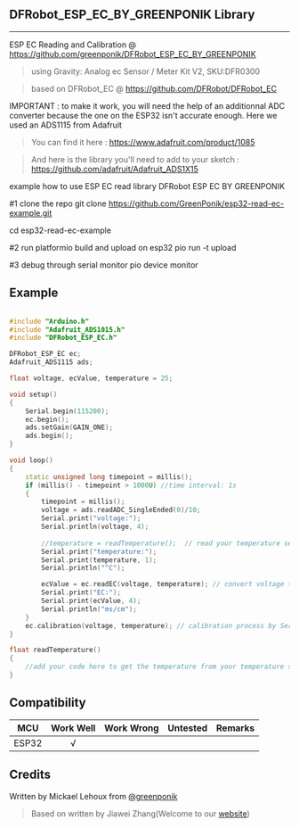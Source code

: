 ## DFRobot_ESP_EC_BY_GREENPONIK Library
---------------------------------------------------------

ESP EC Reading and Calibration
@ https://github.com/greenponik/DFRobot_ESP_EC_BY_GREENPONIK

>using Gravity: Analog ec Sensor / Meter Kit V2, SKU:DFR0300

>based on DFRobot_EC @ https://github.com/DFRobot/DFRobot_EC

IMPORTANT : to make it work, you will need the help of an additionnal ADC converter because the one on the ESP32 isn't accurate enough. Here we used an ADS1115 from Adafruit
>You can find it here : https://www.adafruit.com/product/1085

>And here is the library you'll need to add to your sketch : https://github.com/adafruit/Adafruit_ADS1X15

example how to use ESP EC read library
DFRobot ESP EC BY GREENPONIK

#1 clone the repo
git clone https://github.com/GreenPonik/esp32-read-ec-example.git

cd esp32-read-ec-example

#2 run platformio build and upload on esp32
pio run -t upload

#3 debug through serial monitor
pio device monitor

## Example

```C++

#include "Arduino.h"
#include "Adafruit_ADS1015.h"
#include "DFRobot_ESP_EC.h"

DFRobot_ESP_EC ec;
Adafruit_ADS1115 ads;

float voltage, ecValue, temperature = 25;

void setup()
{
	Serial.begin(115200);
	ec.begin();
	ads.setGain(GAIN_ONE);
	ads.begin();
}

void loop()
{
	static unsigned long timepoint = millis();
	if (millis() - timepoint > 1000U) //time interval: 1s
	{
		timepoint = millis();
		voltage = ads.readADC_SingleEnded(0)/10;
		Serial.print("voltage:");
		Serial.println(voltage, 4);
		
		//temperature = readTemperature();  // read your temperature sensor to execute temperature compensation
		Serial.print("temperature:");
		Serial.print(temperature, 1);
		Serial.println("^C");

		ecValue = ec.readEC(voltage, temperature); // convert voltage to EC with temperature compensation
		Serial.print("EC:");
		Serial.print(ecValue, 4);
		Serial.println("ms/cm");
	}
	ec.calibration(voltage, temperature); // calibration process by Serail CMD
}

float readTemperature()
{
	//add your code here to get the temperature from your temperature sensor
}


```

## Compatibility

MCU                | Work Well | Work Wrong | Untested  | Remarks
------------------ | :----------: | :----------: | :---------: | -----
ESP32  |      √       |             |            | 

## Credits

Written by Mickael Lehoux from [@greenponik](https://www.greenponik.com/)

>Based on written by Jiawei Zhang(Welcome to our [website](https://www.dfrobot.com/))
